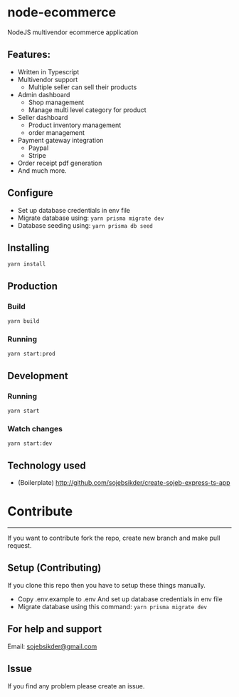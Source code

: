 # node-ecommerce

NodeJS multivendor ecommerce application

## Features:

- Written in Typescript
- Multivendor support
  - Multiple seller can sell their products
- Admin dashboard
  - Shop management
  - Manage multi level category for product
- Seller dashboard
  - Product inventory management
  - order management
- Payment gateway integration
  - Paypal
  - Stripe
- Order receipt pdf generation
- And much more.

## Configure

- Set up database credentials in env file
- Migrate database using:
  `yarn prisma migrate dev`
- Database seeding using: `yarn prisma db seed`

## Installing

```
yarn install
```

## Production

### Build

```
yarn build
```

### Running

```
yarn start:prod
```

## Development

### Running

```
yarn start
```

### Watch changes

```
yarn start:dev
```

## Technology used

- (Boilerplate) http://github.com/sojebsikder/create-sojeb-express-ts-app

# Contribute

---

If you want to contribute fork the repo, create new branch and make pull request.

## Setup (Contributing)

If you clone this repo then you have to setup these things manually.

- Copy .env.example to .env And set up database credentials in env file
- Migrate database using this command:
  `yarn prisma migrate dev`

## For help and support

Email: sojebsikder@gmail.com

## Issue

If you find any problem please create an issue.
